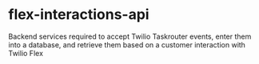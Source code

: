 # flex-interactions-api
Backend services required to accept Twilio Taskrouter events, enter them into a database, and retrieve them based on a customer interaction with Twilio Flex 
